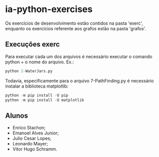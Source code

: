 # ia-python-exercises
Os exercícios de desenvolvimento estão contidos na pasta 'exerc', enquanto os exercícios referente aos grafos estão na pasta 'grafos'.

## Execuções exerc
Para executar cada um dos arquivos é necessário executar o comando python + o nome do arquivo. Ex.:
```python
python 2-WaterJars.py
```

Todavia, especificamente para o arquivo 7-PathFinding.py é necessário instalar a biblioteca matplotlib:
```python
python -m pip install -U pip
python -m pip install -U matplotlib
```
## Alunos
- Enrico Stachon;
- Emanoel Alves Junior;
- Julio Cesar Lopes;
- Leonardo Mayer;
- Vitor Hugo Schramm.